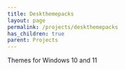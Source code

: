 ```yaml
---
title: Deskthemepacks
layout: page
permalink: /projects/deskthemepacks
has_children: true
parent: Projects
---
```


Themes for Windows 10 and 11

